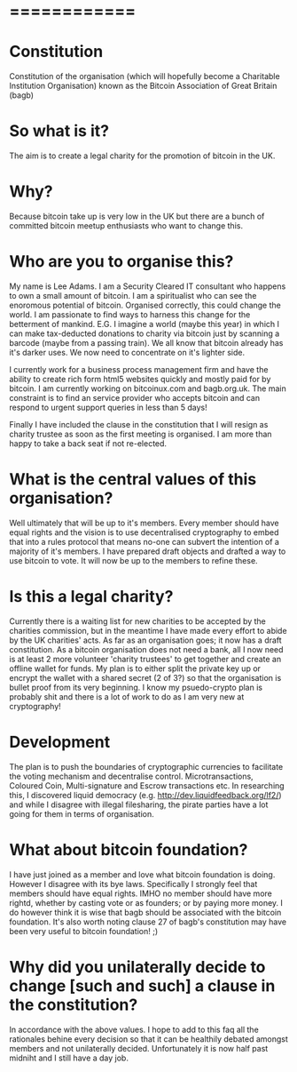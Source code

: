 ============
============
Constitution
============

Constitution of the organisation (which will hopefully become a Charitable Institution Organisation) known as the Bitcoin Association of Great Britain (bagb)

So what is it?
============

The aim is to create a legal charity for the promotion of bitcoin in the UK.

Why?
============

Because bitcoin take up is very low in the UK but there are a bunch of committed bitcoin meetup enthusiasts who want to change this.

Who are you to organise this?
============
My name is Lee Adams. I am a Security Cleared IT consultant who happens to own a small amount of bitcoin. I am a spiritualist who can see the enoromous potential of bitcoin. Organised correctly, this could change the world. I am passionate to find ways to harness this change for the betterment of mankind. E.G. I imagine a world (maybe this year) in which I can make tax-deducted donations to charity via bitcoin just by scanning a barcode (maybe from a passing train). We all know that bitcoin already has it's darker uses. We now need to concentrate on it's lighter side. 

I currently work for a business process management firm and have the ability to create rich form html5 websites quickly and mostly paid for by bitcoin. I am currently working on bitcoinux.com and bagb.org.uk. The main constraint is to find an service provider who accepts bitcoin and can respond to urgent support queries in less than 5 days!

Finally I have included the clause in the constitution that I will resign as charity trustee as soon as the first meeting is organised. I am more than happy to take a back seat if not re-elected.

What is the central values of this organisation?
============
Well ultimately that will be up to it's members. Every member should have equal rights and the vision is to use decentralised cryptography to embed that into a rules protocol that means no-one can subvert the intention of a majority of it's members. I have prepared draft objects and drafted a way to use bitcoin to vote. It will now be up to the members to refine these.

Is this a legal charity?
============
Currently there is a waiting list for new charities to be accepted by the charities commission, but in the meantime I have made every effort to abide by the UK charities' acts. As far as an organisation goes; it now has a draft constitution. As a bitcoin organisation does not need a bank, all I now need is at least 2 more volunteer 'charity trustees' to get together and create an offline wallet for funds. My plan is to either split the private key up or encrypt the wallet with a shared secret (2 of 3?) so that the organisation is bullet proof from its very beginning. I know my psuedo-crypto plan is probably shit and there is a lot of work to do as I am very new at cryptography!

Development
============
The plan is to push the boundaries of cryptographic currencies to facilitate the voting mechanism and decentralise control. Microtransactions, Coloured Coin, Multi-signature and Escrow transactions etc. In researching this, I discovered liquid democracy (e.g. http://dev.liquidfeedback.org/lf2/) and while I disagree with illegal filesharing, the pirate parties have a lot going for them in terms of organisation.

What about bitcoin foundation?
============
I have just joined as a member and love what bitcoin foundation is doing. However I disagree with its bye laws. Specifically I strongly feel that members should have equal rights. IMHO no member should have more rightd, whether by casting vote or as founders; or by paying more money. I do however think it is wise that bagb should be associated with the bitcoin foundation. It's also worth noting clause 27 of bagb's constitution may have been very useful to bitcoin foundation! ;)

Why did you unilaterally decide to change [such and such] a clause in the constitution?
============
In accordance with the above values. I hope to add to this faq all the rationales behine every decision so that it can be healthily debated amongst members and not unilaterally decided. Unfortunately it is now half past midniht and I still have a day job.




